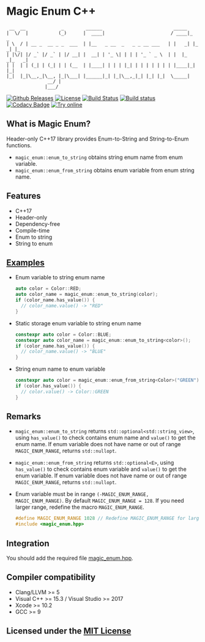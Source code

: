 # Magic Enum C++

```text
 __  __             _        ______                          _____
|  \/  |           (_)      |  ____|                        / ____|_     _
| \  / | __ _  __ _ _  ___  | |__   _ __  _   _ _ __ ___   | |   _| |_ _| |_
| |\/| |/ _` |/ _` | |/ __| |  __| | '_ \| | | | '_ ` _ \  | |  |_   _|_   _|
| |  | | (_| | (_| | | (__  | |____| | | | |_| | | | | | | | |____|_|   |_|
|_|  |_|\__,_|\__, |_|\___| |______|_| |_|\__,_|_| |_| |_|  \_____|
               __/ |
              |___/
```

[![Github Releases](https://img.shields.io/github/release/Neargye/magic_enum.svg)](https://github.com/Neargye/magic_enum/releases)
[![License](https://img.shields.io/github/license/Neargye/magic_enum.svg)](LICENSE)
[![Build Status](https://travis-ci.org/Neargye/magic_enum.svg?branch=master)](https://travis-ci.org/Neargye/magic_enum)
[![Build status](https://ci.appveyor.com/api/projects/status/0rpr966p9ssrvwu3/branch/master?svg=true)](https://ci.appveyor.com/project/Neargye/magic-enum-hf8vk/branch/master)
[![Codacy Badge](https://api.codacy.com/project/badge/Grade/64d04f150af14c3e8bd1090057b68538)](https://www.codacy.com/app/Neargye/magic_enum?utm_source=github.com&amp;utm_medium=referral&amp;utm_content=Neargye/magic_enum&amp;utm_campaign=Badge_Grade)
[![Try online](https://img.shields.io/badge/try-online-blue.svg)](https://wandbox.org/permlink/gkjJ86ur57I3KOO6)

## What is Magic Enum?

Header-only C++17 library provides Enum-to-String and String-to-Enum functions.
* `magic_enum::enum_to_string` obtains string enum name from enum variable.
* `magic_enum::enum_from_string` obtains enum variable from enum string name.

## Features

* C++17
* Header-only
* Dependency-free
* Compile-time
* Enum to string
* String to enum

## [Examples](example/example.cpp)

* Enum variable to string enum name
  ```cpp
  auto color = Color::RED;
  auto color_name = magic_enum::enum_to_string(color);
  if (color_name.has_value()) {
    // color_name.value() -> "RED"
  }
  ```

* Static storage enum variable to string enum name
  ```cpp
  constexpr auto color = Color::BLUE;
  constexpr auto color_name = magic_enum::enum_to_string<color>();
  if (color_name.has_value()) {
    // color_name.value() -> "BLUE"
  }
  ```

* String enum name to enum variable
  ```cpp
  constexpr auto color = magic_enum::enum_from_string<Color>("GREEN");
  if (color.has_value()) {
    // color.value() -> Color::GREEN
  }
  ```

## Remarks

* `magic_enum::enum_to_string` returns `std::optional<std::string_view>`, using `has_value()` to check contains enum name and `value()` to get the enum name. If enum variable does not have name or out of range `MAGIC_ENUM_RANGE`, returns `std::nullopt`.

* `magic_enum::enum_from_string` returns `std::optional<E>`, using `has_value()` to check contains enum variable and `value()` to get the enum variable. If enum variable does not have name or out of range `MAGIC_ENUM_RANGE`, returns `std::nullopt`.

* Enum variable must be in range `(-MAGIC_ENUM_RANGE, MAGIC_ENUM_RANGE)`. By default `MAGIC_ENUM_RANGE = 128`. If you need larger range, redefine the macro `MAGIC_ENUM_RANGE`.
  ```cpp
  #define MAGIC_ENUM_RANGE 1028 // Redefine MAGIC_ENUM_RANGE for larger range.
  #include <magic_enum.hpp>
  ```

## Integration

You should add the required file [magic_enum.hpp](include/magic_enum.hpp).

## Compiler compatibility

* Clang/LLVM >= 5
* Visual C++ >= 15.3 / Visual Studio >= 2017
* Xcode >= 10.2
* GCC >= 9

## Licensed under the [MIT License](LICENSE)
